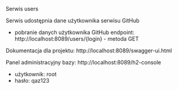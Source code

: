 Serwis users

Serwis udostępnia dane użytkownika serwisu GitHub

 - pobranie danych użytkownika GitHub
 endpoint: http://localhost:8089/users/{login} - metoda GET

Dokumentacja dla projektu: http://localhost:8089/swagger-ui.html

Panel administracyjny bazy: http://localhost:8089/h2-console
 - użytkownik: root
 - hasło: qaz123



